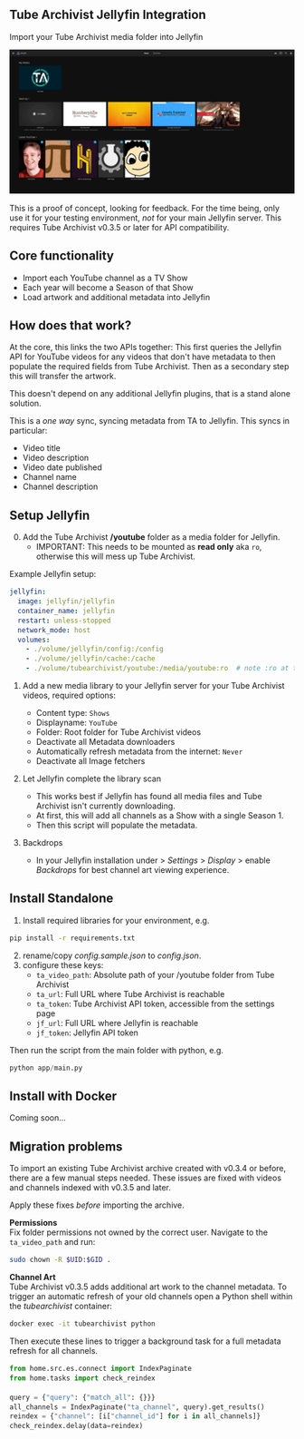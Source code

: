 ## Tube Archivist Jellyfin Integration
Import your Tube Archivist media folder into Jellyfin

![home screenshot](assets/screenshot-home.png?raw=true "Jellyfin Home")

This is a proof of concept, looking for feedback. For the time being, only use it for your testing environment, *not* for your main Jellyfin server. This requires Tube Archivist v0.3.5 or later for API compatibility.

## Core functionality
- Import each YouTube channel as a TV Show
- Each year will become a Season of that Show
- Load artwork and additional metadata into Jellyfin

## How does that work?
At the core, this links the two APIs together: This first queries the Jellyfin API for YouTube videos for any videos that don't have metadata to then populate the required fields from Tube Archivist. Then as a secondary step this will transfer the artwork.

This doesn't depend on any additional Jellyfin plugins, that is a stand alone solution.

This is a *one way* sync, syncing metadata from TA to Jellyfin. This syncs in particular:
- Video title
- Video description
- Video date published
- Channel name
- Channel description

## Setup Jellyfin
0. Add the Tube Archivist **/youtube** folder as a media folder for Jellyfin.
    - IMPORTANT: This needs to be mounted as **read only** aka `ro`, otherwise this will mess up Tube Archivist.

Example Jellyfin setup:
```yml
jellyfin:
  image: jellyfin/jellyfin
  container_name: jellyfin
  restart: unless-stopped
  network_mode: host
  volumes:
    - ./volume/jellyfin/config:/config
    - ./volume/jellyfin/cache:/cache
    - ./volume/tubearchivist/youtube:/media/youtube:ro  # note :ro at the end
```

1. Add a new media library to your Jellyfin server for your Tube Archivist videos, required options:
    - Content type: `Shows`
    - Displayname: `YouTube`
    - Folder: Root folder for Tube Archivist videos
    - Deactivate all Metadata downloaders
    - Automatically refresh metadata from the internet: `Never`
    - Deactivate all Image fetchers

2. Let Jellyfin complete the library scan
    - This works best if Jellyfin has found all media files and Tube Archivist isn't currently downloading.
    - At first, this will add all channels as a Show with a single Season 1.
    - Then this script will populate the metadata.

3. Backdrops
    - In your Jellyfin installation under > *Settings* > *Display* > enable *Backdrops* for best channel art viewing experience.

## Install Standalone
1. Install required libraries for your environment, e.g.
```bash
pip install -r requirements.txt
```
2. rename/copy *config.sample.json* to *config.json*.
3. configure these keys:
	- `ta_video_path`: Absolute path of your /youtube folder from Tube Archivist
	- `ta_url`: Full URL where Tube Archivist is reachable
	- `ta_token`: Tube Archivist API token, accessible from the settings page
	- `jf_url`: Full URL where Jellyfin is reachable
	- `jf_token`: Jellyfin API token

Then run the script from the main folder with python, e.g.
```python
python app/main.py
```

## Install with Docker
Coming soon...


## Migration problems
To import an existing Tube Archivist archive created with v0.3.4 or before, there are a few manual steps needed. These issues are fixed with videos and channels indexed with v0.3.5 and later.

Apply these fixes *before* importing the archive.

**Permissions**  
Fix folder permissions not owned by the correct user. Navigate to the `ta_video_path` and run:

```bash
sudo chown -R $UID:$GID .
```


**Channel Art**  
Tube Archivist v0.3.5 adds additional art work to the channel metadata. To trigger an automatic refresh of your old channels open a Python shell within the *tubearchivist* container:

```bash
docker exec -it tubearchivist python
```

Then execute these lines to trigger a background task for a full metadata refresh for all channels.

```python
from home.src.es.connect import IndexPaginate
from home.tasks import check_reindex

query = {"query": {"match_all": {}}}
all_channels = IndexPaginate("ta_channel", query).get_results()
reindex = {"channel": [i["channel_id"] for i in all_channels]}
check_reindex.delay(data=reindex)
```
